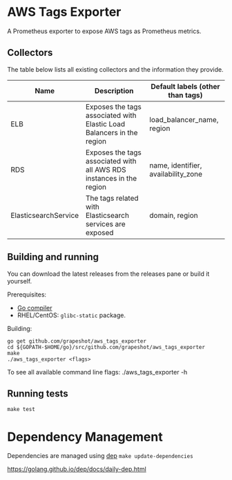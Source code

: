 # AWS Tags Exporter

A Prometheus exporter to expose AWS tags as Prometheus metrics.

## Collectors

The table below lists all existing collectors and the information they provide.

Name    | Description | Default labels (other than tags)
--------|-------------|----------------------------------
ELB     | Exposes the tags associated with Elastic Load Balancers in the region | load_balancer_name, region
RDS     | Exposes the tags associated with all AWS RDS instances in the region | name, identifier, availability_zone
ElasticsearchService | The tags related with Elasticsearch services are exposed | domain, region

## Building and running

You can download the latest releases from the releases pane or build it yourself.

Prerequisites:

* [Go compiler](https://golang.org/dl/)
* RHEL/CentOS: `glibc-static` package.

Building:

    go get github.com/grapeshot/aws_tags_exporter
    cd ${GOPATH-$HOME/go}/src/github.com/grapeshot/aws_tags_exporter
    make
    ./aws_tags_exporter <flags>


To see all available command line flags:
    ./aws_tags_exporter -h

## Running tests

    make test

# Dependency Management
Dependencies are managed using [dep](https://github.com/golang/dep)
`make update-dependencies`

https://golang.github.io/dep/docs/daily-dep.html
